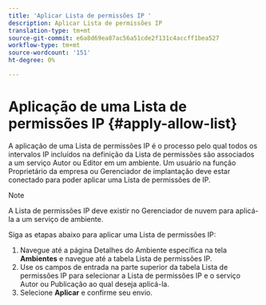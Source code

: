 ```yaml
---
title: 'Aplicar Lista de permissões IP '
description: Aplicar Lista de permissões IP
translation-type: tm+mt
source-git-commit: e6a8d69ea87ac56a51cde2f131c4accff1bea527
workflow-type: tm+mt
source-wordcount: '151'
ht-degree: 0%

---
```



# Aplicação de uma Lista de permissões IP {#apply-allow-list}

A aplicação de uma Lista de permissões IP é o processo pelo qual todos os intervalos IP incluídos na definição da Lista de permissões são associados a um serviço Autor ou Editor em um ambiente. Um usuário na função Proprietário da empresa ou Gerenciador de implantação deve estar conectado para poder aplicar uma Lista de permissões de IP.

>[!NOTE]
>A Lista de permissões IP deve existir no Gerenciador de nuvem para aplicá-la a um serviço de ambiente.

Siga as etapas abaixo para aplicar uma Lista de permissões IP:

1. Navegue até a página Detalhes do Ambiente específica na tela **Ambientes** e navegue até a tabela Lista de permissões IP.
1. Use os campos de entrada na parte superior da tabela Lista de permissões IP para selecionar a Lista de permissões IP e o serviço Autor ou Publicação ao qual deseja aplicá-la.
1. Selecione **Aplicar** e confirme seu envio.

